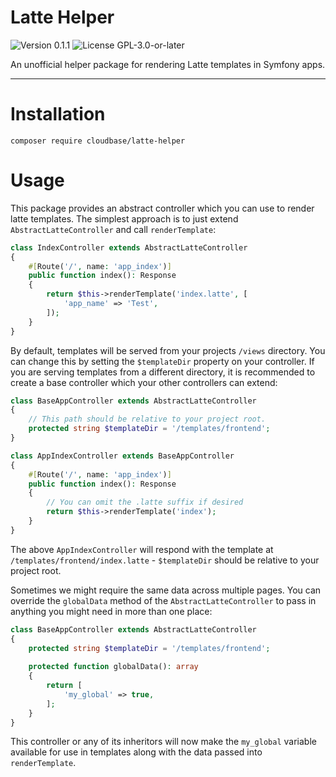 # Latte Helper

<p>
<!-- Version Badge -->
<img src="https://img.shields.io/badge/Version-0.1.1-blue" alt="Version 0.1.1">
<!-- License Badge -->
<img src="https://img.shields.io/badge/License-GPL--3.0--or--later-40adbc" alt="License GPL-3.0-or-later">
</p>

An unofficial helper package for rendering Latte templates in Symfony apps.

---

# Installation

```shell
composer require cloudbase/latte-helper
```

# Usage

This package provides an abstract controller which you can use to render latte templates. The simplest approach is to
just extend `AbstractLatteController` and call `renderTemplate`:

```php
class IndexController extends AbstractLatteController
{
    #[Route('/', name: 'app_index')]
    public function index(): Response
    {
        return $this->renderTemplate('index.latte', [
            'app_name' => 'Test',
        ]);
    }
}
```

By default, templates will be served from your projects `/views` directory. You can change this by setting the 
`$templateDir` property on your controller. If you are serving templates from a different directory, it is recommended
to create a base controller which your other controllers can extend:

```php
class BaseAppController extends AbstractLatteController
{
    // This path should be relative to your project root.
    protected string $templateDir = '/templates/frontend';
}

class AppIndexController extends BaseAppController
{
    #[Route('/', name: 'app_index')]
    public function index(): Response
    {
        // You can omit the .latte suffix if desired
        return $this->renderTemplate('index');
    }
}
```

The above `AppIndexController` will respond with the template at `/templates/frontend/index.latte` - `$templateDir` should 
be relative to your project root.

Sometimes we might require the same data across multiple pages. You can override the `globalData` method of the `AbstractLatteController` 
to pass in anything you might need in more than one place:

```php
class BaseAppController extends AbstractLatteController
{
    protected string $templateDir = '/templates/frontend';
    
    protected function globalData(): array
    {   
        return [
            'my_global' => true,       
        ];  
    }
}
```

This controller or any of its inheritors will now make the `my_global` variable available for use in templates along 
with the data passed into `renderTemplate`.